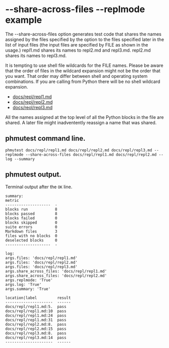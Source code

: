 # --share-across-files --replmode example

The --share-across-files option generates test code that shares the names assigned
by the files specified by the option to the files specified later in the list
of input files (the input files are specified by FILE as shown in the usage.)
repl1.md shares its names to repl2.md and repl3.md. repl2.md shares its names
to repl3.md.

It is tempting to use shell file wildcards for the FILE names. Please be aware that
the order of files in the wildcard expansion might not be the order that you want.
That order may differ between shell and operating system combinations.
If you are calling from Python there will be no shell wildcard expansion.

- [docs/repl/repl1.md](repl1.md)
- [docs/repl/repl2.md](repl2.md)
- [docs/reol/repl3.md](repl3.md)

All the names assigned at the top level of all the Python blocks in the
file are shared. A later file might inadventently reassign a name that was
shared.

## phmutest command line.

```
phmutest docs/repl/repl1.md docs/repl/repl2.md docs/repl/repl3.md --replmode --share-across-files docs/repl/repl1.md docs/repl/repl2.md --log --summary
```

## phmutest output.

Terminal output after the `OK` line.
```
summary:
metric
--------------------  -
blocks run            8
blocks passed         8
blocks failed         0
blocks skipped        0
suite errors          0
Markdown files        3
files with no blocks  0
deselected blocks     0
--------------------  -

log:
args.files: 'docs/repl/repl1.md'
args.files: 'docs/repl/repl2.md'
args.files: 'docs/repl/repl3.md'
args.share_across_files: 'docs/repl/repl1.md'
args.share_across_files: 'docs/repl/repl2.md'
args.replmode: 'True'
args.log: 'True'
args.summary: 'True'

location|label         result
---------------------  ------
docs/repl/repl1.md:5.  pass
docs/repl/repl1.md:10  pass
docs/repl/repl1.md:24  pass
docs/repl/repl1.md:31  pass
docs/repl/repl2.md:8.  pass
docs/repl/repl2.md:15  pass
docs/repl/repl3.md:8.  pass
docs/repl/repl3.md:14  pass
---------------------  ------
```

